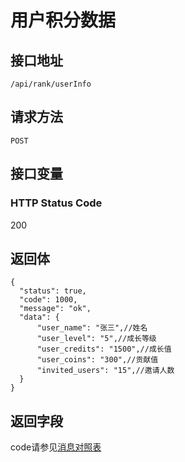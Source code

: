 # 用户积分数据

## 接口地址

`/api/rank/userInfo`

## 请求方法

```POST ```

## 接口变量

### HTTP Status Code

200

## 返回体

```json5
{
  "status": true,
  "code": 1000,
  "message": "ok",
  "data": {
      "user_name": "张三",//姓名
      "user_level": "5",//成长等级
      "user_credits": "1500",//成长值
      "user_coins": "300",//贡献值
      "invited_users": "15",//邀请人数
  }
}
```

## 返回字段



code请参见[消息对照表](消息对照表.md)